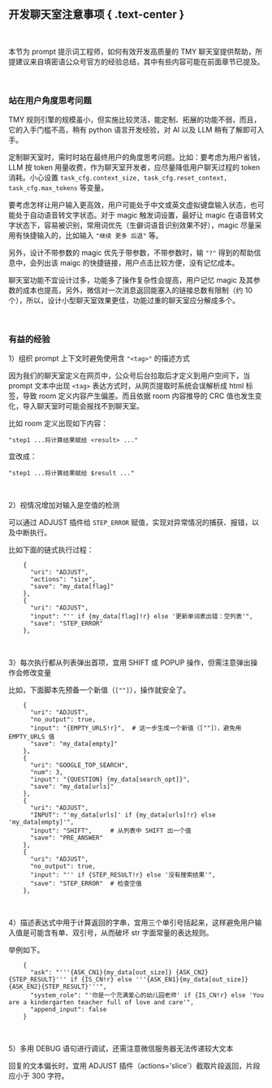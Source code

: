 开发聊天室注意事项 { .text-center }
---------------

&nbsp;

本节为 prompt 提示词工程师，如何有效开发高质量的 TMY 聊天室提供帮助，所提建议来自填密语公众号官方的经验总结，其中有些内容可能在前面章节已提及。

&nbsp;

### 站在用户角度思考问题

TMY 规则引擎的规模虽小，但实施比较灵活，能定制、拓展的功能不弱，而且，它的入手门槛不高，稍有 python 语言开发经验，对 AI 以及 LLM 稍有了解即可入手。

定制聊天室时，需时时站在最终用户的角度思考问题。比如：要考虑为用户省钱，LLM 按 token 用量收费，作为聊天室开发者，应尽量降低用户聊天过程的 token 消耗。小心设置 `task_cfg.context_size, task_cfg.reset_context, task_cfg.max_tokens` 等变量。

要考虑怎样让用户输入更高效，用户可能处于中文或英文虚拟键盘输入状态，也可能处于自动语音转文字状态。对于 magic 触发词设置，最好让 magic 在语音转文字状态下，容易被识别，常用词优先（生僻词语音识别效果不好），magic 尽量采用有快捷输入的，比如输入 `"继续 更多 后退"` 等。

另外，设计不带参数的 magic 优先于带参数，不带参数时，输 `"?"` 得到的帮助信息中，会列出该 maigc 的快捷链接，用户点击比较方便，没有记忆成本。

聊天室功能不宜设计过多，功能多了操作复杂性会提高，用户记忆 magic 及其参数的成本也提高，另外，微信对一次消息返回能塞入的链接总数有限制（约 10 个），所以，设计小型聊天室效果更佳，功能过重的聊天室应分解成多个。

&nbsp;

### 有益的经验

1）组织 prompt 上下文时避免使用含 `"<tag>"` 的描述方式

因为我们的聊天室定义在网页中，公众号后台拉取后才定义到用户空间下，当 prompt 文本中出现 `<tag>` 表达方式时，从网页提取时系统会误解析成 html 标签，导致 room 定义内容产生偏差。而且依据 room 内容推导的 CRC 值也发生变化，导入聊天室时可能会报找不到聊天室。

比如 room 定义出现如下内容：

```
"step1 ...将计算结果赋给 <result> ..."
```

宜改成：

```
"step1 ...将计算结果赋给 $result ..."
```

&nbsp;

2）视情况增加对输入是空值的检测

可以通过 ADJUST 插件给 `STEP_ERROR` 赋值，实现对异常情况的捕获、报错，以及中断执行。

比如下面的链式执行过程：

```
    {
      "uri": "ADJUST",
      "actions": "size",
      "save": "my_data[flag]"
    },
    {
      "uri": "ADJUST",
      "input": "'' if {my_data[flag]!r} else '更新单词表出错：空列表'",
      "save": "STEP_ERROR"
    },
```

&nbsp;

3）每次执行都从列表弹出首项，宜用 SHIFT 或 POPUP 操作，但需注意弹出操作会修改变量

比如，下面脚本先预备一个新值（`[""]`），操作就安全了。

```
    {
      "uri": "ADJUST",
      "no_output": true,
      "input": "{EMPTY_URLS!r}",  # 这一步生成一个新值（[""]），避免用 EMPTY_URLS 值
      "save": "my_data[empty]"
    },
    {
      "uri": "GOOGLE_TOP_SEARCH",
      "num": 3,
      "input": "{QUESTION} {my_data[search_opt]}",
      "save": "my_data[urls]"
    },
    {
      "uri": "ADJUST",
      "INPUT": "'my_data[urls]' if {my_data[urls]!r} else 'my_data[empty]'",
      "input": "SHIFT",     # 从列表中 SHIFT 出一个值
      "save": "PRE_ANSWER"
    },
    {
      "uri": "ADJUST",
      "no_output": true,
      "input": "'' if {STEP_RESULT!r} else '没有搜索结果'",
      "save": "STEP_ERROR"  # 检查空值
    },
```

&nbsp;

4）描述表达式中用于计算返回的字串，宜用三个单引号括起来，这样避免用户输入值是可能含有单、双引号，从而破坏 str 字面常量的表达规则。

举例如下。

```
    {
      "ask": "'''{ASK_CN1}{my_data[out_size]} {ASK_CN2}{STEP_RESULT}''' if {IS_CN!r} else '''{ASK_EN1}{my_data[out_size]} {ASK_EN2}{STEP_RESULT}'''",
      "system_role": "'你是一个充满爱心的幼儿园老师' if {IS_CN!r} else 'You are a kindergarten teacher full of love and care'",
      "append_input": false
    }
```

&nbsp;

5）多用 DEBUG 语句进行调试，还需注意微信服务器无法传递较大文本

回复的文本偏长时，宜用 ADJUST 插件（actions='slice'）截取片段返回，片段应小于 300 字符。
